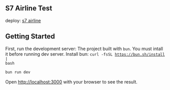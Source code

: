 ## S7 Airline Test
deploy:
<a href="/">s7 airline</a>

## Getting Started

First, run the development server:
The project built with <code>bun</code>. You must intall it before running dev server.
Install bun:
<code>curl -fsSL https://bun.sh/install | bash</code>

```bash
bun run dev
```
Open [http://localhost:3000](http://localhost:3000) with your browser to see the result.
